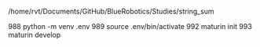 /home/rvt/Documents/GitHub/BlueRobotics/Studies/string_sum

988 python -m venv .env
989 source .env/bin/activate
992 maturin init
993 maturin develop
